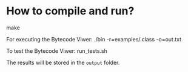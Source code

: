 # How to compile and run?

make

For executing the Bytecode Viwer:
./bin -r=examples/<some-example>.class -o=out.txt

To test the Bytecode Viwer:
run_tests.sh

The results will be stored in the `output` folder.
